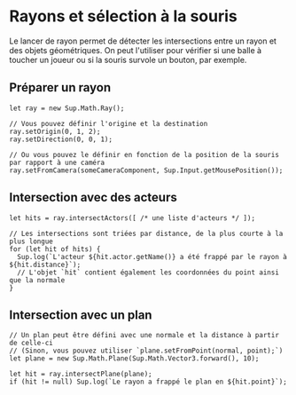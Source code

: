 # Rayons et sélection à la souris

Le lancer de rayon permet de détecter les intersections entre un rayon et des objets géométriques.
On peut l'utiliser pour vérifier si une balle à toucher un joueur ou si la souris survole un bouton, par exemple.

## Préparer un rayon

```
let ray = new Sup.Math.Ray();

// Vous pouvez définir l'origine et la destination
ray.setOrigin(0, 1, 2);
ray.setDirection(0, 0, 1);

// Ou vous pouvez le définir en fonction de la position de la souris par rapport à une caméra
ray.setFromCamera(someCameraComponent, Sup.Input.getMousePosition());
```

## Intersection avec des acteurs

```
let hits = ray.intersectActors([ /* une liste d'acteurs */ ]);

// Les intersections sont triées par distance, de la plus courte à la plus longue
for (let hit of hits) {
  Sup.log(`L'acteur ${hit.actor.getName()} a été frappé par le rayon à ${hit.distance}`);
  // L'objet `hit` contient également les coordonnées du point ainsi que la normale
}
```

## Intersection avec un plan

```
// Un plan peut être défini avec une normale et la distance à partir de celle-ci
// (Sinon, vous pouvez utiliser `plane.setFromPoint(normal, point);`)
let plane = new Sup.Math.Plane(Sup.Math.Vector3.forward(), 10);

let hit = ray.intersectPlane(plane);
if (hit != null) Sup.log(`Le rayon a frappé le plan en ${hit.point}`);
```
